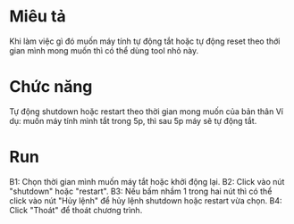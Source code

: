 # Miêu tả
Khi làm việc gì đó muốn máy tính tự động tắt hoặc tự động reset theo thới gian mình mong muốn thì có thể dùng tool nhỏ này.
# Chức năng
Tự động shutdown hoặc restart theo thời gian mong muốn của bản thân
Ví dụ: muốn máy tính mình tắt trong 5p, thì sau 5p máy sẽ tự động tắt.
# Run
B1: Chọn thời gian mình muốn máy tắt hoặc khởi động lại.
B2: Click vào nút "shutdown" hoặc "restart".
B3: Nếu bấm nhầm 1 trong hai nút thì có thể click vào nút "Hủy lệnh" để hủy lệnh shutdown hoặc restart vừa chọn.
B4: Click "Thoát" để thoát chương trình.


